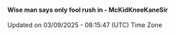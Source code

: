 #### Wise man says only fool rush in - McKidKneeKaneSir
Updated on 03/09/2025 - 08:15:47 (UTC) Time Zone
